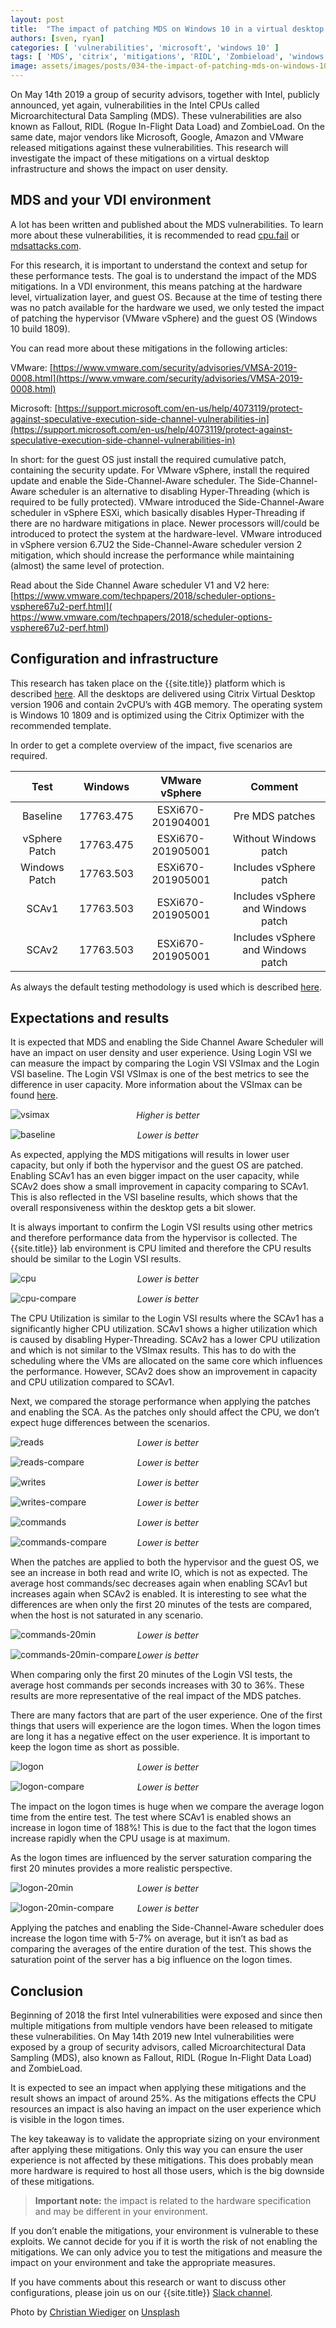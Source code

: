 ```yaml
---
layout: post
title:  "The impact of patching MDS on Windows 10 in a virtual desktop infrastructure"
authors: [sven, ryan]
categories: [ 'vulnerabilities', 'microsoft', 'windows 10' ]
tags: [ 'MDS', 'citrix', 'mitigations', 'RIDL', 'Zombieload', 'windows 10' ]
image: assets/images/posts/034-the-impact-of-patching-mds-on-windows-10-in-a-virtual-desktop-infrastructure/034-mds-feature-image.png
---
```


On May 14th 2019 a group of security advisors, together with Intel, publicly announced, yet again, vulnerabilities in the Intel CPUs called Microarchitectural Data Sampling (MDS). These vulnerabilities are also known as Fallout, RIDL (Rogue In-Flight Data Load) and ZombieLoad. On the same date, major vendors like Microsoft, Google, Amazon and VMware released mitigations against these vulnerabilities. This research will investigate the impact of these mitigations on a virtual desktop infrastructure and shows the impact on user density.

## MDS and your VDI environment

A lot has been written and published about the MDS vulnerabilities. To learn more about these vulnerabilities, it is recommended to read [cpu.fail](https://cpu.fail/) or [mdsattacks.com](https://mdsattacks.com/).

For this research, it is important to understand the context and setup for these performance tests. The goal is to understand the impact of the MDS mitigations. In a VDI environment, this means patching at the hardware level, virtualization layer, and guest OS. Because at the time of testing there was no patch available for the hardware we used, we only tested the impact of patching the hypervisor (VMware vSphere) and the guest OS (Windows 10 build 1809).

You can read more about these mitigations in the following articles:

VMware: [https://www.vmware.com/security/advisories/VMSA-2019-0008.html](https://www.vmware.com/security/advisories/VMSA-2019-0008.html)

Microsoft: [https://support.microsoft.com/en-us/help/4073119/protect-against-speculative-execution-side-channel-vulnerabilities-in](https://support.microsoft.com/en-us/help/4073119/protect-against-speculative-execution-side-channel-vulnerabilities-in)

In short: for the guest OS just install the required cumulative patch, containing the security update. For VMware vSphere, install the required update and enable the Side-Channel-Aware scheduler. The Side-Channel-Aware scheduler is an alternative to disabling Hyper-Threading (which is required to be fully protected). VMware introduced the Side-Channel-Aware scheduler in vSphere ESXi, which basically disables Hyper-Threading if there are no hardware mitigations in place. Newer processors will/could be introduced to protect the system at the hardware-level. VMware introduced in vSphere version 6.7U2 the Side-Channel-Aware scheduler version 2 mitigation, which should increase the performance while maintaining (almost) the same level of protection.

Read about the Side Channel Aware scheduler V1 and V2 here: [https://www.vmware.com/techpapers/2018/scheduler-options-vsphere67u2-perf.html]( https://www.vmware.com/techpapers/2018/scheduler-options-vsphere67u2-perf.html)

## Configuration and infrastructure
This research has taken place on the {{site.title}} platform which is described [here]({{site.baseurl}}/architecture-and-hardware-setup-overview-2018). All the desktops are delivered using Citrix Virtual Desktop version 1906 and contain 2vCPU’s with 4GB memory. The operating system is Windows 10 1809 and is optimized using the Citrix Optimizer with the recommended template.

In order to get a complete overview of the impact, five scenarios are required.

| Test          | Windows   | VMware vSphere    | Comment                            |
| :-----------: | :-------: | :---------------: | :--------------------------------: | 
| Baseline      | 17763.475 | ESXi670-201904001 | Pre MDS patches                    |
| vSphere Patch | 17763.475 | ESXi670-201905001 | Without Windows patch              |
| Windows Patch | 17763.503 | ESXi670-201905001 | Includes vSphere patch             |
| SCAv1	        | 17763.503 | ESXi670-201905001	| Includes vSphere and Windows patch |
| SCAv2	        | 17763.503 | ESXi670-201905001 | Includes vSphere and Windows patch |

As always the default testing methodology is used which is described [here]({{site.baseurl}}/insight-in-the-testing-methodology/).

## Expectations and results
It is expected that MDS and enabling the Side Channel Aware Scheduler will have an impact on user density and user experience. Using Login VSI we can measure the impact by comparing the Login VSI VSImax and the Login VSI baseline. The Login VSI VSImax is one of the best metrics to see the difference in user capacity. More information about the VSImax can be found [here](https://www.loginvsi.com/blog-alias/login-vsi/481-calculating-maximum-virtual-desktop-capacity-vsimax-explained).

![vsimax]({{site.baseurl}}/assets/images/posts/034-the-impact-of-patching-mds-on-windows-10-in-a-virtual-desktop-infrastructure/034-mds-vsimax.png)
<p align="center" style="margin-top: -30px;" >
  <i>Higher is better</i>
</p>

![baseline]({{site.baseurl}}/assets/images/posts/034-the-impact-of-patching-mds-on-windows-10-in-a-virtual-desktop-infrastructure/034-mds-baseline.png)
<p align="center" style="margin-top: -30px;" >
  <i>Lower is better</i>
</p>

As expected, applying the MDS mitigations will results in lower user capacity, but only if both the hypervisor and the guest OS are patched. Enabling SCAv1 has an even bigger impact on the user capacity, while SCAv2 does show a small improvement in capacity comparing to SCAv1. This is also reflected in the VSI baseline results, which shows that the overall responsiveness within the desktop gets a bit slower.

It is always important to confirm the Login VSI results using other metrics and therefore performance data from the hypervisor is collected. The {{site.title}} lab environment is CPU limited and therefore the CPU results should be similar to the Login VSI results.

![cpu]({{site.baseurl}}/assets/images/posts/034-the-impact-of-patching-mds-on-windows-10-in-a-virtual-desktop-infrastructure/034-mds-host-cpu.png)
<p align="center" style="margin-top: -30px;" >
  <i>Lower is better</i>
</p>

![cpu-compare]({{site.baseurl}}/assets/images/posts/034-the-impact-of-patching-mds-on-windows-10-in-a-virtual-desktop-infrastructure/034-mds-host-cpu-compare.png)
<p align="center" style="margin-top: -30px;" >
  <i>Lower is better</i>
</p>

The CPU Utilization is similar to the Login VSI results where the SCAv1 has a significantly higher CPU utilization. SCAv1 shows a higher utilization which is caused by disabling Hyper-Threading. SCAv2 has a lower CPU utilization and which is not similar to the VSImax results. This has to do with the scheduling where the VMs are allocated on the same core which influences the performance. However, SCAv2 does show an improvement in capacity and CPU utilization compared to SCAv1.

Next, we compared the storage performance when applying the patches and enabling the SCA. As the patches only should affect the CPU, we don’t expect huge differences between the scenarios.

![reads]({{site.baseurl}}/assets/images/posts/034-the-impact-of-patching-mds-on-windows-10-in-a-virtual-desktop-infrastructure/034-mds-host-reads.png)
<p align="center" style="margin-top: -30px;" >
  <i>Lower is better</i>
</p>

![reads-compare]({{site.baseurl}}/assets/images/posts/034-the-impact-of-patching-mds-on-windows-10-in-a-virtual-desktop-infrastructure/034-mds-host-reads-compare.png)
<p align="center" style="margin-top: -30px;" >
  <i>Lower is better</i>
</p>

![writes]({{site.baseurl}}/assets/images/posts/034-the-impact-of-patching-mds-on-windows-10-in-a-virtual-desktop-infrastructure/034-mds-host-writes.png)
<p align="center" style="margin-top: -30px;" >
  <i>Lower is better</i>
</p>

![writes-compare]({{site.baseurl}}/assets/images/posts/034-the-impact-of-patching-mds-on-windows-10-in-a-virtual-desktop-infrastructure/034-mds-host-writes-compare.png)
<p align="center" style="margin-top: -30px;" >
  <i>Lower is better</i>
</p>

![commands]({{site.baseurl}}/assets/images/posts/034-the-impact-of-patching-mds-on-windows-10-in-a-virtual-desktop-infrastructure/034-mds-host-commands.png)
<p align="center" style="margin-top: -30px;" >
  <i>Lower is better</i>
</p>

![commands-compare]({{site.baseurl}}/assets/images/posts/034-the-impact-of-patching-mds-on-windows-10-in-a-virtual-desktop-infrastructure/034-mds-host-commands-compare.png)
<p align="center" style="margin-top: -30px;" >
  <i>Lower is better</i>
</p>

When the patches are applied to both the hypervisor and the guest OS, we see an increase in both read and write IO, which is not as expected. The average host commands/sec decreases again when enabling SCAv1 but increases again when SCAv2 is enabled. It is interesting to see what the differences are when only the first 20 minutes of the tests are compared, when the host is not saturated in any scenario.

![commands-20min]({{site.baseurl}}/assets/images/posts/034-the-impact-of-patching-mds-on-windows-10-in-a-virtual-desktop-infrastructure/034-mds-host-commands-20min.png)
<p align="center" style="margin-top: -30px;" >
  <i>Lower is better</i>
</p>

![commands-20min-compare]({{site.baseurl}}/assets/images/posts/034-the-impact-of-patching-mds-on-windows-10-in-a-virtual-desktop-infrastructure/034-mds-host-commands-20min-compare.png)
<p align="center" style="margin-top: -30px;" >
  <i>Lower is better</i>
</p>

When comparing only the first 20 minutes of the Login VSI tests, the average host commands per seconds increases with 30 to 36%. These results are more representative of the real impact of the MDS patches.

There are many factors that are part of the user experience. One of the first things that users will experience are the logon times. When the logon times are long it has a negative effect on the user experience. It is important to keep the logon time as short as possible.

![logon]({{site.baseurl}}/assets/images/posts/034-the-impact-of-patching-mds-on-windows-10-in-a-virtual-desktop-infrastructure/034-mds-logon-times.png)
<p align="center" style="margin-top: -30px;" >
  <i>Lower is better</i>
</p>

![logon-compare]({{site.baseurl}}/assets/images/posts/034-the-impact-of-patching-mds-on-windows-10-in-a-virtual-desktop-infrastructure/034-mds-logon-times-compare.png)
<p align="center" style="margin-top: -30px;" >
  <i>Lower is better</i>
</p>

The impact on the logon times is huge when we compare the average logon time from the entire test. The test where SCAv1 is enabled shows an increase in logon time of 188%! This is due to the fact that the logon times increase rapidly when the CPU usage is at maximum.

As the logon times are influenced by the server saturation comparing the first 20 minutes provides a more realistic perspective.

![logon-20min]({{site.baseurl}}/assets/images/posts/034-the-impact-of-patching-mds-on-windows-10-in-a-virtual-desktop-infrastructure/034-mds-logon-times-20min.png)
<p align="center" style="margin-top: -30px;" >
  <i>Lower is better</i>
</p>

![logon-20min-compare]({{site.baseurl}}/assets/images/posts/034-the-impact-of-patching-mds-on-windows-10-in-a-virtual-desktop-infrastructure/034-mds-logon-times-20min-compare.png)
<p align="center" style="margin-top: -30px;" >
  <i>Lower is better</i>
</p>

Applying the patches and enabling the Side-Channel-Aware scheduler does increase the logon time with 5-7% on average, but it isn’t as bad as comparing the averages of the entire duration of the test. This shows the saturation point of the server has a big influence on the logon times.

## Conclusion
Beginning of 2018 the first Intel vulnerabilities were exposed and since then multiple mitigations from multiple vendors have been released to mitigate these vulnerabilities. On May 14th  2019 new Intel vulnerabilities were exposed by a group of security advisors, called Microarchitectural Data Sampling (MDS), also known as Fallout, RIDL (Rogue In-Flight Data Load) and ZombieLoad.

It is expected to see an impact when applying these mitigations and the result shows an impact of around 25%. As the mitigations effects the CPU resources an impact is also having an impact on the user experience which is visible in the logon times.

The key takeaway is to validate the appropriate sizing on your environment after applying these mitigations. Only this way you can ensure the user experience is not affected by these mitigations. This does probably mean more hardware is required to host all those users, which is the big downside of these mitigations.

> **Important note:** the impact is related to the hardware specification and may be different in your environment.

If you don’t enable the mitigations, your environment is vulnerable to these exploits. We cannot decide for you if it is worth the risk of not enabling the mitigations. We can only advice you to test the mitigations and measure the impact on your environment and take the appropriate measures.

If you have comments about this research or want to discuss other configurations, please join us on our {{site.title}} [Slack channel](https://{{site.title}}.slack.com).

Photo by [Christian Wiediger](https://unsplash.com/@christianw?utm_source=unsplash&utm_medium=referral&utm_content=creditCopyText) on [Unsplash](https://unsplash.com/search/photos/cpu?utm_source=unsplash&utm_medium=referral&utm_content=creditCopyText)
